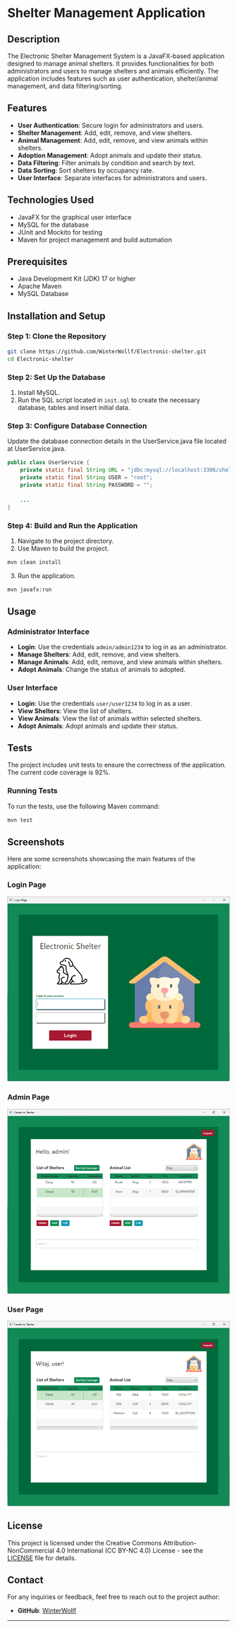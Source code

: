 # Shelter Management Application

## Description

The Electronic Shelter Management System is a JavaFX-based application designed to manage animal shelters. It provides functionalities for both administrators and users to manage shelters and animals efficiently. The application includes features such as user authentication, shelter/animal management, and data filtering/sorting.

## Features

- **User Authentication**: Secure login for administrators and users.
- **Shelter Management**: Add, edit, remove, and view shelters.
- **Animal Management**: Add, edit, remove, and view animals within shelters.
- **Adoption Management**: Adopt animals and update their status.
- **Data Filtering**: Filter animals by condition and search by text.
- **Data Sorting**: Sort shelters by occupancy rate.
- **User Interface**: Separate interfaces for administrators and users.

## Technologies Used

- JavaFX for the graphical user interface
- MySQL for the database
- JUnit and Mockito for testing
- Maven for project management and build automation

## Prerequisites

- Java Development Kit (JDK) 17 or higher
- Apache Maven
- MySQL Database

## Installation and Setup

### Step 1: Clone the Repository

```sh
git clone https://github.com/WinterWollf/Electronic-shelter.git
cd Electronic-shelter
```

### Step 2: Set Up the Database

1. Install MySQL.
2. Run the SQL script located in `init.sql` to create the necessary database, tables and insert initial data.

### Step 3: Configure Database Connection

Update the database connection details in the UserService.java file located at UserService.java.

```java
public class UserService {
    private static final String URL = "jdbc:mysql://localhost:3306/shelter";
    private static final String USER = "root";
    private static final String PASSWORD = "";

    ...
}
```

### Step 4: Build and Run the Application

1. Navigate to the project directory.
2. Use Maven to build the project.

```sh
mvn clean install
```

3. Run the application.

```sh
mvn javafx:run
```

## Usage

### Administrator Interface

- **Login**: Use the credentials `admin/admin1234` to log in as an administrator.
- **Manage Shelters**: Add, edit, remove, and view shelters.
- **Manage Animals**: Add, edit, remove, and view animals within shelters.
- **Adopt Animals**: Change the status of animals to adopted.

### User Interface

- **Login**: Use the credentials `user/user1234` to log in as a user.
- **View Shelters**: View the list of shelters.
- **View Animals**: View the list of animals within selected shelters.
- **Adopt Animals**: Adopt animals and update their status.

## Tests

The project includes unit tests to ensure the correctness of the application. The current code coverage is 92%.

### Running Tests

To run the tests, use the following Maven command:

```sh
mvn test
```

## Screenshots

Here are some screenshots showcasing the main features of the application:

### Login Page

![Login Page](screenshots/login-page.png)

### Admin Page

![Admin Page](screenshots/admin-page.png)

### User Page

![User Page](screenshots/user-page.png)

## License

This project is licensed under the Creative Commons Attribution-NonCommercial 4.0 International (CC BY-NC 4.0) License - see the [LICENSE](LICENSE.txt) file for details.

## Contact

For any inquiries or feedback, feel free to reach out to the project author:
- **GitHub**: [WinterWollf](https://github.com/WinterWollf)

---
